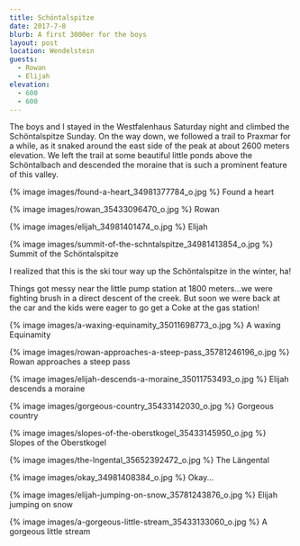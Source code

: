 ```yaml
---
title: Schöntalspitze
date: 2017-7-8
blurb: A first 3000er for the boys
layout: post
location: Wendelstein
guests:
  - Rowan
  - Elijah
elevation:
  - 600
  - 600
---
```


The boys and I stayed in the Westfalenhaus Saturday night and climbed
the Schöntalspitze Sunday. On the way down, we followed a trail to Praxmar
for a while, as it snaked around the east side of the peak at about
2600 meters elevation. We left the trail at some beautiful little
ponds above the Schöntalbach and descended the moraine that is
such a prominent feature of this valley.

{% image images/found-a-heart_34981377784_o.jpg %}
Found a heart


{% image images/rowan_35433096470_o.jpg %}
Rowan




{% image images/elijah_34981401474_o.jpg %}
Elijah




{% image images/summit-of-the-schntalspitze_34981413854_o.jpg %}
Summit of the Schöntalspitze


I realized that this is the ski tour way up the Schöntalspitze in the
winter, ha!

Things got messy near the little pump station at 1800 meters...we
were fighting brush in a direct descent of the creek. But soon we
were back at the car and the kids were eager to go get a Coke
at the gas station!


{% image images/a-waxing-equinamity_35011698773_o.jpg %}
A waxing Equinamity




{% image images/rowan-approaches-a-steep-pass_35781246196_o.jpg %}
Rowan approaches a steep pass




{% image images/elijah-descends-a-moraine_35011753493_o.jpg %}
Elijah descends a moraine




{% image images/gorgeous-country_35433142030_o.jpg %}
Gorgeous country




{% image images/slopes-of-the-oberstkogel_35433145950_o.jpg %}
Slopes of the Oberstkogel




{% image images/the-lngental_35652392472_o.jpg %}
The Längental




{% image images/okay_34981408384_o.jpg %}
Okay...




{% image images/elijah-jumping-on-snow_35781243876_o.jpg %}
Elijah jumping on snow




{% image images/a-gorgeous-little-stream_35433133060_o.jpg %}
A gorgeous little stream



